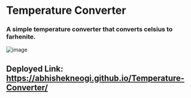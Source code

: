 # Temperature Converter

### A simple temperature converter that converts celsius to farhenite. 

![image](https://github.com/AbhishekNeogi/Temperature-Converter/assets/46986308/39c0097e-02ee-4c41-9d28-a99e61ef94b6)

## Deployed Link: https://abhishekneogi.github.io/Temperature-Converter/
